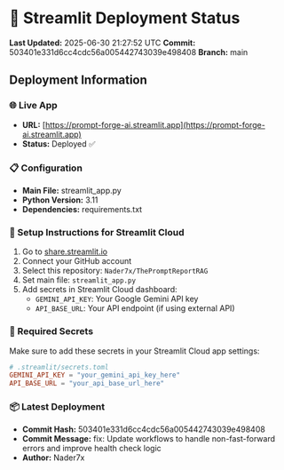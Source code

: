 # 🚀 Streamlit Deployment Status

**Last Updated:** 2025-06-30 21:27:52 UTC
**Commit:** 503401e331d6cc4cdc56a005442743039e498408
**Branch:** main

## Deployment Information

### 🌐 Live App
- **URL:** [https://prompt-forge-ai.streamlit.app](https://prompt-forge-ai.streamlit.app)
- **Status:** Deployed ✅

### 📋 Configuration
- **Main File:** streamlit_app.py
- **Python Version:** 3.11
- **Dependencies:** requirements.txt

### 🔧 Setup Instructions for Streamlit Cloud

1. Go to [share.streamlit.io](https://share.streamlit.io/)
2. Connect your GitHub account
3. Select this repository: `Nader7x/ThePromptReportRAG`
4. Set main file: `streamlit_app.py`
5. Add secrets in Streamlit Cloud dashboard:
   - `GEMINI_API_KEY`: Your Google Gemini API key
   - `API_BASE_URL`: Your API endpoint (if using external API)

### 🔐 Required Secrets
Make sure to add these secrets in your Streamlit Cloud app settings:

```toml
# .streamlit/secrets.toml
GEMINI_API_KEY = "your_gemini_api_key_here"
API_BASE_URL = "your_api_base_url_here"
```

### 📦 Latest Deployment
- **Commit Hash:** 503401e331d6cc4cdc56a005442743039e498408
- **Commit Message:** fix: Update workflows to handle non-fast-forward errors and improve health check logic
- **Author:** Nader7x
